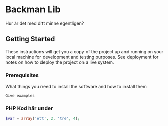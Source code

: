 # Backman Lib

Hur är det med ditt minne egentligen?

## Getting Started

These instructions will get you a copy of the project up and running on your local machine for development and testing purposes. See deployment for notes on how to deploy the project on a live system.

### Prerequisites

What things you need to install the software and how to install them

```
Give examples
```
### PHP Kod här under

```php
$var = array('ett', 2, 'tre', 4);
```
